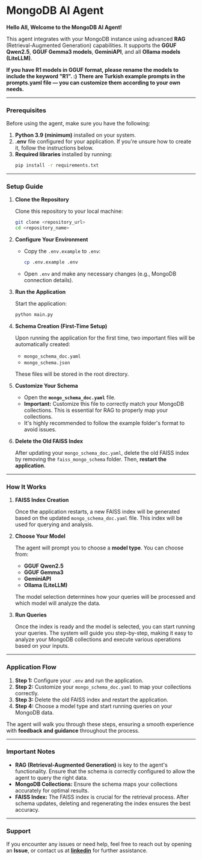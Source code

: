 # MongoDB AI Agent

**Hello All, Welcome to the MongoDB AI Agent!**

This agent integrates with your MongoDB instance using advanced **RAG** (Retrieval-Augmented Generation) capabilities. It supports the **GGUF Qwen2.5**, **GGUF Gemma3 models**, **GeminiAPI**, and all **Ollama models (LiteLLM)**.

**If you have R1 models in GGUF format, please rename the models to include the keyword "R1". :)**
**There are Turkish example prompts in the prompts.yaml file — you can customize them according to your own needs.**

---

### Prerequisites

Before using the agent, make sure you have the following:

1. **Python 3.9 (minimum)** installed on your system.
2. **.env** file configured for your application. If you're unsure how to create it, follow the instructions below.
3. **Required libraries** installed by running:  
   ```bash
   pip install -r requirements.txt
   ```

---

### Setup Guide

1. **Clone the Repository**

   Clone this repository to your local machine:
   ```bash
   git clone <repository_url>
   cd <repository_name>
   ```

2. **Configure Your Environment**

   - Copy the `.env.example` to `.env`:
     ```bash
     cp .env.example .env
     ```

   - Open `.env` and make any necessary changes (e.g., MongoDB connection details).

3. **Run the Application**

   Start the application:
   ```bash
   python main.py
   ```

4. **Schema Creation (First-Time Setup)**

   Upon running the application for the first time, two important files will be automatically created:
   - `mongo_schema_doc.yaml`
   - `mongo_schema.json`

   These files will be stored in the root directory.

5. **Customize Your Schema**

   - Open the **`mongo_schema_doc.yaml`** file.
   - **Important:** Customize this file to correctly match your MongoDB collections. This is essential for RAG to properly map your collections.
   - It's highly recommended to follow the example folder's format to avoid issues.

6. **Delete the Old FAISS Index**

   After updating your `mongo_schema_doc.yaml`, delete the old FAISS index by removing the `faiss_mongo_schema` folder. Then, **restart the application**.

---

### How It Works

1. **FAISS Index Creation**

   Once the application restarts, a new FAISS index will be generated based on the updated `mongo_schema_doc.yaml` file. This index will be used for querying and analysis.

2. **Choose Your Model**

   The agent will prompt you to choose a **model type**. You can choose from:
   - **GGUF Qwen2.5**
   - **GGUF Gemma3**
   - **GeminiAPI**
   - **Ollama (LiteLLM)**

   The model selection determines how your queries will be processed and which model will analyze the data.

3. **Run Queries**

   Once the index is ready and the model is selected, you can start running your queries. The system will guide you step-by-step, making it easy to analyze your MongoDB collections and execute various operations based on your inputs.

---

### Application Flow

1. **Step 1:** Configure your `.env` and run the application.
2. **Step 2:** Customize your `mongo_schema_doc.yaml` to map your collections correctly.
3. **Step 3:** Delete the old FAISS index and restart the application.
4. **Step 4:** Choose a model type and start running queries on your MongoDB data.

The agent will walk you through these steps, ensuring a smooth experience with **feedback and guidance** throughout the process.

---

### Important Notes

- **RAG (Retrieval-Augmented Generation)** is key to the agent's functionality. Ensure that the schema is correctly configured to allow the agent to query the right data.
- **MongoDB Collections:** Ensure the schema maps your collections accurately for optimal results.
- **FAISS Index:** The FAISS index is crucial for the retrieval process. After schema updates, deleting and regenerating the index ensures the best accuracy.

---

### Support

If you encounter any issues or need help, feel free to reach out by opening an **Issue**, or contact us at **[linkedin](https://www.linkedin.com/in/erythropygia/)** for further assistance.
